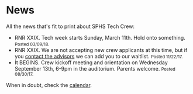 <!-- title: News -->
<!-- categories: pages -->
<!-- tags: news -->
<!-- published: 2017-06-06T22:30:00-05:00 -->
<!-- updated: 2018-03-09T10:00:00-05:00 -->
<!-- summary: All the news that's fit to print about SPHS Tech Crew. -->

# News

All the news that's fit to print about SPHS Tech Crew:

* RNR XXIX. Tech week starts Sunday, March 11th. Hold onto something. <small>Posted 03/09/18.</small>
* RNR XXIX. We are not accepting new crew applicants at this time, but if you [contact the advisors](contact.html) we can add you to our waitlist. <small>Posted 11/22/17.</small>
* It BEGINS. Crew kickoff meeting and orientation on Wednesday September 13th, 6-9pm in the auditorium. Parents welcome. <small>Posted 08/30/17.</small>

When in doubt, check the [calendar](calendar.html).

<!-- EOF -->
